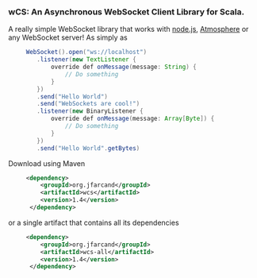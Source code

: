 ### wCS: An Asynchronous WebSocket Client Library for Scala.

A really simple WebSocket library that works with [node.js](http://nodejs.org/), [Atmosphere](https://github.com/Atmosphere/atmosphere) or any WebSocket server! As simply as

```java
     WebSocket().open("ws://localhost")
        .listener(new TextListener {
            override def onMessage(message: String) {
                // Do something
            }
        })
        .send("Hello World")
        .send("WebSockets are cool!")
        .listener(new BinaryListener {
            override def onMessage(message: Array[Byte]) {
                // Do something
            }
        })
        .send("Hello World".getBytes)
```

Download using Maven

```xml
     <dependency>
         <groupId>org.jfarcand</groupId>
         <artifactId>wcs</artifactId>
         <version>1.4</version>
      </dependency>
```

or a single artifact that contains all its dependencies

```xml
     <dependency>
         <groupId>org.jfarcand</groupId>
         <artifactId>wcs-all</artifactId>
         <version>1.4</version>
      </dependency>
```





